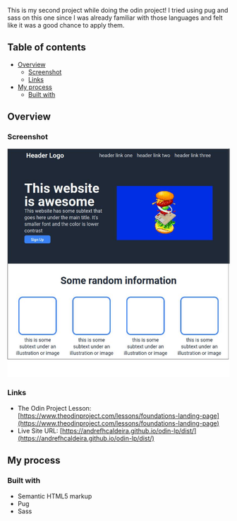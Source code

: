 This is my second project while doing the odin project! I tried using pug and sass on this one since I was already familiar with those languages and felt like it was a good chance to apply them.

## Table of contents

- [Overview](#overview)
  - [Screenshot](#screenshot)
  - [Links](#links)
- [My process](#my-process)
  - [Built with](#built-with)


## Overview

### Screenshot

![](./images/screenshot.png)

### Links

- The Odin Project Lesson: [https://www.theodinproject.com/lessons/foundations-landing-page](https://www.theodinproject.com/lessons/foundations-landing-page)
- Live Site URL: [https://andrefhcaldeira.github.io/odin-lp/dist/](https://andrefhcaldeira.github.io/odin-lp/dist/)


## My process

### Built with

- Semantic HTML5 markup
- Pug
- Sass
